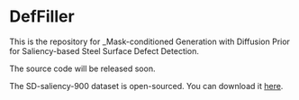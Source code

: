 # DefFiller
This is the repository for _Mask-conditioned Generation with Diffusion Prior for Saliency-based Steel Surface Defect Detection.

The source code will be released soon.

The SD-saliency-900 dataset is open-sourced. You can download it [here]( https://github.com/DHW-Master/NEU_Seg).
